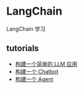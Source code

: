 # LangChain

LangChain 学习

## tutorials
- [构建一个简单的 LLM 应用](./tutorials/build_a_Simple_LLM_Application.md)
- [构建一个 Chatbot](./tutorials/build_a_chatbot.md)
- [构建一个 Agent](./tutorials/build_an_agent.md)